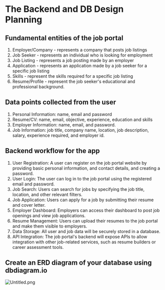 # The Backend and DB Design Planning

## Fundamental entities of the job portal

1. Employer/Company - represents a company that posts job listings
2. Job Seeker - represents an individual who is looking for employment
3. Job Listing - represents a job posting made by an employer
4. Application - represents an application made by a job seeker for a specific job listing
5. Skills - represent the skills required for a specific job listing
6. Resume/Profile - represent the job seeker's educational and professional background. 

## Data points collected from the user

1. Personal Information: name, email and password
2. Resume/CV: name, email, objective, experience, education and skills
3. Employer Information: name, email, and password.
4. Job Information: job title, company name, location, job description, salary, experience required, and employer id.

## Backend workflow for the app

1. User Registration: A user can register on the job portal website by providing basic personal information, and contact details, and creating a password.
2. User Login: The user can log in to the job portal using the registered email and password.
3. Job Search: Users can search for jobs by specifying the job title, location, and other relevant filters.
4. Job Application: Users can apply for a job by submitting their resume and cover letter.
5. Employer Dashboard: Employers can access their dashboard to post job openings and view job applications.
6. Resume Management: Users can upload their resumes to the job portal and make them visible to employers.
7. Data Storage: All user and job data will be securely stored in a database.
8. API Integration: The job portal's backend will expose APIs to allow integration with other job-related services, such as resume builders or career assessment tools.

## Create an ERD diagram of your database using dbdiagram.io

![Untitled.png](https://s3-us-west-2.amazonaws.com/secure.notion-static.com/59a01a42-92f9-4151-b964-5af3462d261e/Untitled.png)
